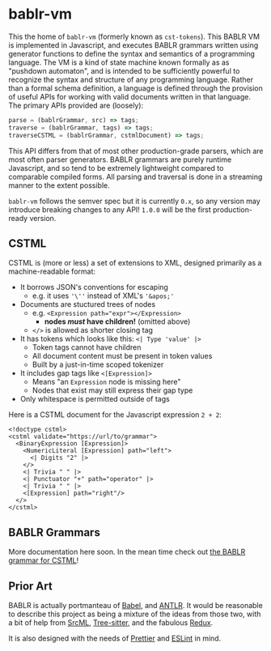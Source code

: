 # bablr-vm

This the home of `bablr-vm` (formerly known as `cst-tokens`). This BABLR VM is implemented in Javascript, and executes BABLR grammars written using generator functions to define the syntax and semantics of a programming language. The VM is a kind of state machine known formally as as "pushdown automaton", and is intended to be sufficiently powerful to recognize the syntax and structure of any programming language. Rather than a formal schema definition, a language is defined through the provision of useful APIs for working with valid documents written in that language. The primary APIs provided are (loosely):

```js
parse = (bablrGrammar, src) => tags;
traverse = (bablrGrammar, tags) => tags;
traverseCSTML = (bablrGrammar, cstmlDocument) => tags;
```

This API differs from that of most other production-grade parsers, which are most often parser generators. BABLR grammars are purely runtime Javascript, and so tend to be extremely lightweight compared to comparable compiled forms. All parsing and traversal is done in a streaming manner to the extent possible.

`bablr-vm` follows the semver spec but it is currently `0.x`, so any version may introduce breaking changes to any API! `1.0.0` will be the first production-ready version.

## CSTML

CSTML is (more or less) a set of extensions to XML, designed primarily as a machine-readable format:

- It borrows JSON's conventions for escaping
  - e.g. it uses `'\''` instead of XML's `'&apos;'`
- Documents are stuctured trees of nodes
  - e.g. `<Expression path="expr"></Expression>`
    - **nodes _must_ have children!** (omitted above)
  - `</>` is allowed as shorter closing tag
- It has tokens which looks like this: `<| Type 'value' |>`
  - Token tags cannot have children
  - All document content must be present in token values
  - Built by a just-in-time scoped tokenizer
- It includes gap tags like `<[Expression]>`
  - Means "an `Expression` node is missing here"
  - Nodes that exist may still express their gap type
- Only whitespace is permitted outside of tags

Here is a CSTML document for the Javascript expression `2 + 2`:

```cstml
<!doctype cstml>
<cstml validate="https://url/to/grammar">
  <BinaryExpression [Expression]>
    <NumericLiteral [Expression] path="left">
      <| Digits "2" |>
    </>
    <| Trivia " " |>
    <| Punctuator "+" path="operator" |>
    <| Trivia " " |>
    <[Expression] path="right"/>
  </>
</cstml>
```

## BABLR Grammars

More documentation here soon. In the mean time check out [the BABLR grammar for CSTML](https://github.com/js-cst-tokens/cst-tokens/blob/trunk/lib/languages/cstml/index.js)!

## Prior Art

BABLR is actually portmanteau of [Babel](https://babeljs.io/), and [ANTLR](https://www.antlr.org/). It would be reasonable to describe this project as being a mixture of the ideas from those two, with a bit of help from [SrcML](https://www.srcml.org/), [Tree-sitter](https://tree-sitter.github.io/), and the fabulous [Redux](https://redux.js.org/).

It is also designed with the needs of [Prettier](https://prettier.io/) and [ESLint](https://eslint.org/) in mind.
